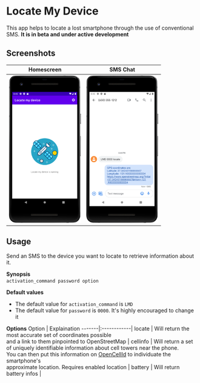 # Locate My Device
This app helps to locate a lost smartphone through the use of conventional SMS. **It is in beta and under active development**

## Screenshots
| Homescreen | SMS Chat
|:-:|:-:|
| <img src="/images/home.png" alt="Homescreen" width="190" height="390.641"> | <img src="/images/sms.png" width="190" height="390.641"> |

## Usage
Send an SMS to the device you want to locate to retrieve information about it.

**Synopsis**
<br/>
```activation_command password option```

**Default values**
<br/>
* The default value for ```activation_command``` is ```LMD```
* The default value for ```password``` is ```0000```. It's highly encouraged to change it

**Options**
Option | Explaination 
-------|:------------|
locate | Will return the most accurate set of coordinates possible <br/> and a link to them pinpointed to OpenStreetMap |
cellinfo | Will return a set of uniquely identifiable information about cell towers near the phone. <br/> You can then put this information on [OpenCellId][1] to individuate the smartphone's <br/> approximate location. Requires enabled location |
battery | Will return battery infos |

[1]: https://opencellid.org/
